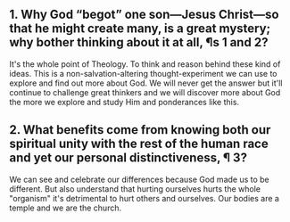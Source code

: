 ## 1. Why God “begot” one son—Jesus Christ—so that he might create many, is a great mystery; why bother thinking about it at all, ¶s 1 and 2? 

It's the whole point of Theology. To think and reason behind these kind of ideas. This is a non-salvation-altering thought-experiment we can use to explore and find out more about God. We will never get the answer but it'll continue to challenge great thinkers and we will discover more about God the more we explore and study Him and ponderances like this.
## 2. What benefits come from knowing both our spiritual unity with the rest of the human race and yet our personal distinctiveness, ¶ 3?

We can see and celebrate our differences because God made us to be different. But also understand that hurting ourselves hurts the whole "organism" it's detrimental to hurt others and ourselves. Our bodies are a temple and we are the church.
